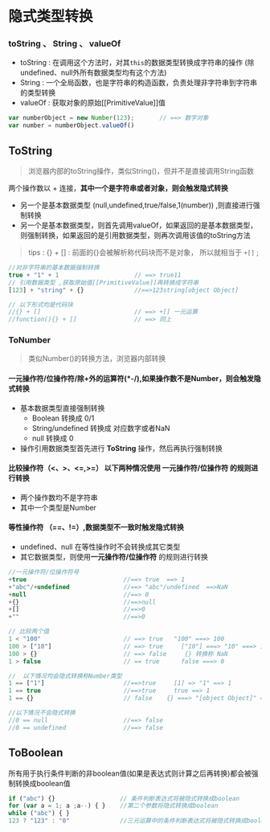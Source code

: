 # 隐式类型转换

### toString 、 String 、 valueOf
- toString : 在调用这个方法时，对其`this`的数据类型转换成字符串的操作 (除undefined、null外所有数据类型均有这个方法)
- String : 一个全局函数，也是字符串的构造函数，负责处理非字符串到字符串的类型转换
- valueOf : 获取对象的原始[[PrimitiveValue]]值

```javascript
var numberObject = new Number(123);       // ==> 数字对象
var number = numberObject.valueOf()     
```

## ToString
> 浏览器内部的toString操作，类似String()，但并不是直接调用String函数

两个操作数以 + 连接，**其中一个是字符串或者对象，则会触发隐式转换**
- 另一个是基本数据类型 (null,undefined,true/false,1(number)) ,则直接进行强制转换
- 另一个是基本数据类型，则首先调用valueOf，如果返回的是基本数据类型，则强制转换，如果返回的是引用数据类型，则再次调用该值的toString方法
> tips : {} + [] : 前面的{}会被解析称代码块而不是对象， 所以就相当于 `+[]` ;

```javascript
//对非字符串的基本数据强制转换
true + "1" + 1                     // ==> true11
// 引用数据类型 ,获取原始值[[PrimitiveValue]]再转换成字符串
[123] + "string" + {}              //==>123string[object Object]

// 以下形式均是代码块
//{} + []                          // ==> +[] 一元运算
//function(){} + []                // ==> 同上
```

### ToNumber
> 类似Number()的转换方法，浏览器内部转换

#### 一元操作符/位操作符/除+外的运算符(*-/),如果操作数不是Number，则会触发隐式转换
  - 基本数据类型直接强制转换
    - Boolean 转换成 0/1
    - String/undefined 转换成 对应数字或者NaN
    - null 转换成 0
  - 操作引用数据类型首先进行 **ToString** 操作，然后再执行强制转换


#### 比较操作符（<、>、<=,>=） 以下两种情况使用 **一元操作符/位操作符** 的规则进行转换
- 两个操作数均不是字符串
- 其中一个类型是Number


#### 等性操作符 （==、!=）,数据类型不一致时触发隐式转换
- undefined、null 在等性操作时不会转换成其它类型
- 其它数据类型，则使用**一元操作符/位操作符** 的规则进行转换

```javascript
//一元操作符/位操作符号
+true                           //==> true  ==> 1
+"abc"/+undefined               //==> "abc"/undefined  ==>NaN
+null                           //==> 0
+{}                             //==>null
+[]                             //==>0
+""                             //==>0

// 比较两个值
1 < "100"                       // ==> true   "100" ===> 100
100 > ["10"]                    // ==> true     ["10"] ===> "10" ===> 10
100 > {}                        // ==> false     {} 转换称 NaN
1 > false                       // == true      false ===> 0

//  以下情况均会隐式转换称Number类型
1 == ["1"]                      //==>true     [1] => "1" ==> 1
1 == true                       //==>true     true ==> 1
1 == {}                         // false    {} ===> "[object Object]" ==> NaN

//以下情况不会隐式转换
//0 == null                     //==> false
//0 == undefined                //==> false
```

## ToBoolean
所有用于执行条件判断的非boolean值(如果是表达式则计算之后再转换)都会被强制转换成boolean值
```javascript
if ("abc") {}                  // 条件判断表达式将被隐式转换成boolean
for (var a = 1; a ;a--) { }    //第二个参数将隐式转换成boolean
while ("abc") { }   
123 ? "123" : "0"              //三元运算中的条件判断表达式将被隐式转换成boolean
```
